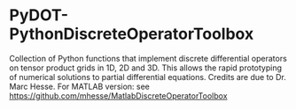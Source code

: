 # PyDOT-PythonDiscreteOperatorToolbox
Collection of Python functions that implement discrete differential operators on tensor product grids in 1D, 2D and 3D. This allows the rapid prototyping of numerical solutions to partial differential equations. Credits are due to Dr. Marc Hesse. For MATLAB version: see https://github.com/mhesse/MatlabDiscreteOperatorToolbox

